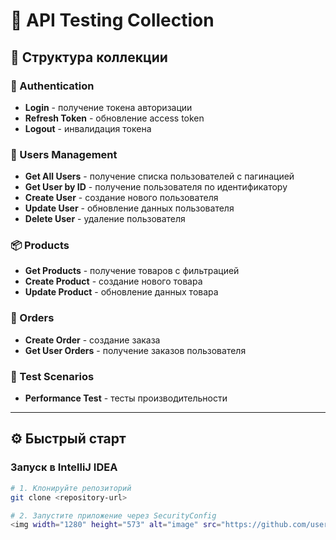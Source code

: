 # 🚀 API Testing Collection

## 📁 Структура коллекции

### 🔐 Authentication
- **Login** - получение токена авторизации
- **Refresh Token** - обновление access token
- **Logout** - инвалидация токена

### 👥 Users Management
- **Get All Users** - получение списка пользователей с пагинацией
- **Get User by ID** - получение пользователя по идентификатору
- **Create User** - создание нового пользователя
- **Update User** - обновление данных пользователя
- **Delete User** - удаление пользователя

### 📦 Products
- **Get Products** - получение товаров с фильтрацией
- **Create Product** - создание нового товара
- **Update Product** - обновление данных товара

### 🛒 Orders
- **Create Order** - создание заказа
- **Get User Orders** - получение заказов пользователя

### 🧪 Test Scenarios
- **Performance Test** - тесты производительности

---

## ⚙️ Быстрый старт

### Запуск в IntelliJ IDEA
```bash
# 1. Клонируйте репозиторий
git clone <repository-url>

# 2. Запустите приложение через SecurityConfig
<img width="1280" height="573" alt="image" src="https://github.com/user-attachments/assets/e4228ec3-f608-4cdf-9322-73d3751ee21b" />
